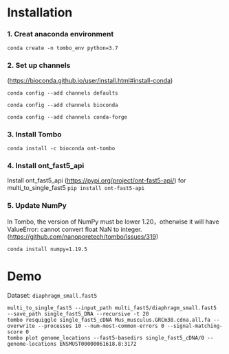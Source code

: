 # Installation

### 1. Creat anaconda environment
```
conda create -n tombo_env python=3.7
```

### 2. Set up channels
 (https://bioconda.github.io/user/install.html#install-conda)
 
`conda config --add channels defaults`

`conda config --add channels bioconda`

`conda config --add channels conda-forge`

### 3. Install Tombo
`conda install -c bioconda ont-tombo`

### 4. Install ont_fast5_api
Install ont_fast5_api (https://pypi.org/project/ont-fast5-api/) for multi_to_single_fast5
`pip install ont-fast5-api`

### 5. Update NumPy  
In Tombo, the version of NumPy must be lower 1.20，otherwise it will have ValueError: cannot convert float NaN to integer.(https://github.com/nanoporetech/tombo/issues/319)

`conda install numpy=1.19.5`


# Demo

Dataset: ` diaphragm_small.fast5 `

```
multi_to_single_fast5 --input_path multi_fast5/diaphragm_small.fast5  --save_path single_fast5_DNA --recursive -t 20
tombo resquiggle single_fast5_cDNA Mus_musculus.GRCm38.cdna.all.fa --overwrite --processes 10 --num-most-common-errors 0 --signal-matching-score 0
tombo plot genome_locations --fast5-basedirs single_fast5_cDNA/0 --genome-locations ENSMUST00000061618.8:3172
```

